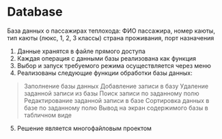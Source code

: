 # Database
База данных о пассажирах теплохода: ФИО пассажира, номер каюты, тип каюты (люкс, 1, 2, 3 классы) страна проживания, порт назначения 
1. Данные хранятся в файле прямого доступа 
2. Каждая операция с данными базы реализована как функция 
3. Выбор и запуск требуемого режима осуществляется через меню 
4. Реализованы следующие функции обработки базы данных:  
> Заполнение базы данных 
> Добавление записи в базу 
> Удаление заданной записи из базы 
> Поиск записи по заданному полю 
> Редактирование заданной записи в базе 
> Сортировка данных в базе по заданному полю 
> Вывод на экран содержимого базы в табличном виде  
5. Решение является многофайловым проектом
